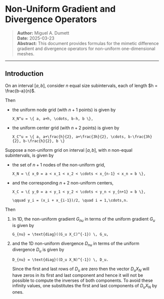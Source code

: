 # Non-Uniform Gradient and Divergence Operators

> **Author:** Miguel A. Dumett  
> **Date:** 2025-03-23  
> **Abstract:** This document provides formulas for the mimetic difference gradient
> and divergence operators for non-uniform one-dimensional meshes.

---

## Introduction

On an interval $[a,b]$, consider $n$ equal size subintervals, each of
length $h = \frac{b-a}{n}$. 

Then

-   the uniform node grid (with $n+1$ points) is given by
    ```{math}
    X_N^u = \{ a, a+h, \cdots, b-h, b \},
    ```

-   the uniform center grid (with $n+2$ points) is given by
    ```{math}
    X_C^u = \{ a, a+\frac{h}{2}, a+\frac{3h}{2}, \cdots, b-\frac{3h}{2}, b-\frac{h}{2}, b \}
    ```

Suppose a non-uniform grid on interval $[a,b]$, with $n$ non-equal
subintervals, is given by

-   the set of $n+1$ nodes of the non-uniform grid,
    ```{math}
    X_N = \{ x_0 = a < x_1 < x_2 < \cdots < x_{n-1} < x_n = b \},
    ```

-   and the corresponding $n+2$ non-uniform centers,
    ```{math}
    X_C = \{ y_0 = a < y_1 < y_2 < \cdots < y_n < y_{n+1} = b \}, 
    ```
    
    ```{math}
    \qquad y_i = (x_i + x_{i-1})/2, \quad i = 1,\cdots,n.
    ```

Then

1.  In 1D, the non-uniform gradient $G_{nu}$ in terms of the uniform
    gradient $G_u$ is given by
    ```{math}
    G_{nu} = \text{diag}((G_u X_C)^{-1}) \, G_u,
    ```

2.  and the 1D non-uniform divergence $D_{nu}$ in terms of the uniform
    divergence $D_u$ is given by
    ```{math}
    D_{nu} = \text{diag}((D_u X_N)^{-1}) \, D_u.
    ```

    Since the first and last rows of $D_u$ are zero then the vector
    $D_u X_N$ will have zeros in its first and last component and hence
    it will not be possible to compute the inverses of both components.
    To avoid these infinity values, one substitutes the first and last
    components of $D_u X_N$ by ones.
